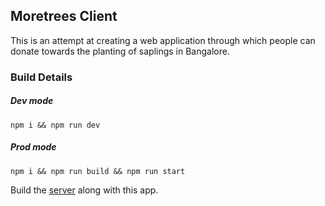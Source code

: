 ## Moretrees Client

This is an attempt at creating a web application through which people can donate towards the planting of saplings in Bangalore.

### Build Details 

##### Dev mode
```
npm i && npm run dev
```

##### Prod mode

```
npm i && npm run build && npm run start
```

Build the [server](https://github.com/shyamks/moretrees-server) along with this app.
